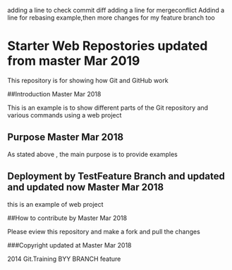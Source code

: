 adding a line to check commit diff
adding a line for mergeconflict
Addind a line for rebasing example,then more changes for my feature branch too
# Starter Web Repostories updated from master Mar 2019

This repository is for showing how Git and GitHub work

##Introduction Master Mar 2018

This is an example is to show different parts of the Git repository and various commands using a web project

## Purpose Master Mar 2018

As stated above , the main purpose is to provide examples

## Deployment by TestFeature Branch and updated and updated now Master Mar 2018

this is an example of web project 

##How to contribute by Master Mar 2018


Please eview this repository and make a fork and pull the changes


###Copyright updated at Master Mar 2018

2014 Git.Training BYY BRANCH feature

